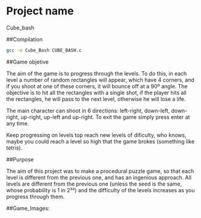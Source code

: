 # Project name
Cube_bash

##Compilation
```bash
gcc -o Cube_Bash CUBE_BASH.c
```

##Game objetive

The aim of the game is to progress through the levels. To do this, in each level a number of random rectangles will appear, which have 4 corners, and if you shoot at one of these corners, it will bounce off at a 90º angle. The objective is to hit all the rectangles with a single shot, if the player hits all the rectangles, he will pass to the next level, otherwise he will lose a life.

The main character can shoot in 6 directions: left-right, down-left, down-right, up-right, up-left and up-right. To exit the game simply press enter at any time.

Keep progressing on levels top reach new levels of dificulty, who knows, maybe you could reach a level so high that the game brokes (something like tetris).

##Purpose

The aim of this project was to make a procedural puzzle game, so that each level is different from the previous one, and has an ingenious approach. All levels are different from the previous one (unless the seed is the same, whose probability is 1 in 2³²) and the difficulty of the levels increases as you progress through them. 

##Game_Images:

